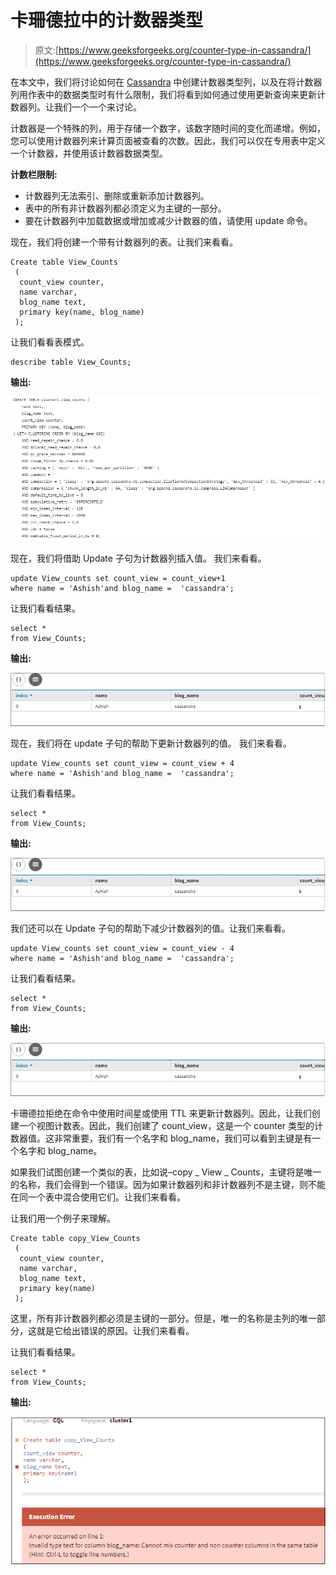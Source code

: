 # 卡珊德拉中的计数器类型

> 原文:[https://www.geeksforgeeks.org/counter-type-in-cassandra/](https://www.geeksforgeeks.org/counter-type-in-cassandra/)

在本文中，我们将讨论如何在 [Cassandra](https://www.geeksforgeeks.org/introduction-to-apache-cassandra/) 中创建计数器类型列，以及在将计数器列用作表中的数据类型时有什么限制，我们将看到如何通过使用更新查询来更新计数器列。让我们一个一个来讨论。

计数器是一个特殊的列，用于存储一个数字，该数字随时间的变化而递增。例如，您可以使用计数器列来计算页面被查看的次数。因此，我们可以仅在专用表中定义一个计数器，并使用该计数器数据类型。

**计数栏限制:**

*   计数器列无法索引、删除或重新添加计数器列。
*   表中的所有非计数器列都必须定义为主键的一部分。
*   要在计数器列中加载数据或增加或减少计数器的值，请使用 update 命令。

现在，我们将创建一个带有计数器列的表。让我们来看看。

```
Create table View_Counts 
 (
  count_view counter,
  name varchar,
  blog_name text,
  primary key(name, blog_name)
 ); 
```

让我们看看表模式。

```
describe table View_Counts; 
```

**输出:**

![](img/0e92abae9e9d0a12beda17e106441528.png)

现在，我们将借助 Update 子句为计数器列插入值。
我们来看看。

```
update View_counts set count_view = count_view+1 
where name = 'Ashish'and blog_name =  'cassandra';  
```

让我们看看结果。

```
select * 
from View_Counts; 
```

**输出:**

![](img/a6a575fd0626504a90b5cf4765816315.png)

现在，我们将在 update 子句的帮助下更新计数器列的值。
我们来看看。

```
update View_counts set count_view = count_view + 4 
where name = 'Ashish'and blog_name =  'cassandra'; 
```

让我们看看结果。

```
select * 
from View_Counts; 
```

**输出:**

![](img/cf649da19eb3b7eef69d3ff5520a2bf2.png)

我们还可以在 Update 子句的帮助下减少计数器列的值。让我们来看看。

```
update View_counts set count_view = count_view - 4 
where name = 'Ashish'and blog_name =  'cassandra'; 
```

让我们看看结果。

```
select * 
from View_Counts; 
```

**输出:**

![](img/a6a575fd0626504a90b5cf4765816315.png)

卡珊德拉拒绝在命令中使用时间星或使用 TTL 来更新计数器列。因此，让我们创建一个视图计数表。因此，我们创建了 count_view，这是一个 counter 类型的计数器值。这非常重要，我们有一个名字和 blog_name，我们可以看到主键是有一个名字和 blog_name。

如果我们试图创建一个类似的表，比如说–copy _ View _ Counts，主键将是唯一的名称，我们会得到一个错误。因为如果计数器列和非计数器列不是主键，则不能在同一个表中混合使用它们。让我们来看看。

让我们用一个例子来理解。

```
Create table copy_View_Counts
 (
  count_view counter,
  name varchar,
  blog_name text,
  primary key(name)
 ); 
```

这里，所有非计数器列都必须是主键的一部分。但是，唯一的名称是主列的唯一部分，这就是它给出错误的原因。让我们来看看。

让我们看看结果。

```
select * 
from View_Counts; 
```

**输出:**

![](img/0f8780d02e77bb13ccddf99ab065c18b.png)